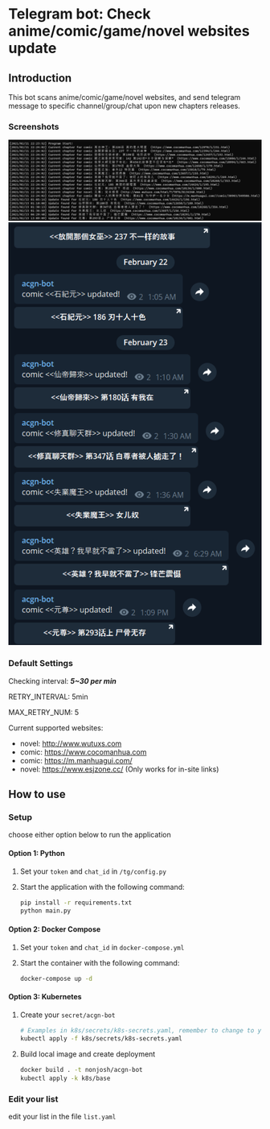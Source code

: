 # Telegram bot: Check anime/comic/game/novel websites update

## Introduction

This bot scans anime/comic/game/novel websites, and send telegram message to specific channel/group/chat upon new chapters releases.

### Screenshots

![alt text](img/terminal-output.png)
![alt text](img/tg-output.png)

### Default Settings

Checking interval: ***5~30 per min***

RETRY_INTERVAL: 5min

MAX_RETRY_NUM: 5

Current supported websites:

- novel: <http://www.wutuxs.com>
- comic: <https://www.cocomanhua.com>
- comic: <https://m.manhuagui.com/>
- novel: <https://www.esjzone.cc/> (Only works for in-site links)

## How to use

### Setup

choose either option below to run the application

#### Option 1: Python

1. Set your `token` and `chat_id` in `/tg/config.py`
2. Start the application with the following command:

    ```sh
    pip install -r requirements.txt
    python main.py
    ```

#### Option 2: Docker Compose

1. Set your `token` and `chat_id` in `docker-compose.yml`
2. Start the container with the following command:

    ```sh
    docker-compose up -d
    ```

#### Option 3: Kubernetes

1. Create your `secret/acgn-bot`

    ```sh
    # Examples in k8s/secrets/k8s-secrets.yaml, remember to change to your token/chat_id first
    kubectl apply -f k8s/secrets/k8s-secrets.yaml
    ```

2. Build local image and create deployment

    ```sh
    docker build . -t nonjosh/acgn-bot
    kubectl apply -k k8s/base
    ```

### Edit your list

edit your list in the file `list.yaml`
